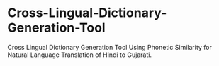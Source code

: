 # Cross-Lingual-Dictionary-Generation-Tool
Cross Lingual Dictionary Generation Tool Using Phonetic Similarity for Natural Language Translation of Hindi to Gujarati.
